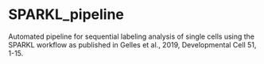# SPARKL_pipeline
Automated pipeline for sequential labeling analysis of single cells using the SPARKL workflow as published in Gelles et al., 2019, Developmental Cell 51, 1-15.
